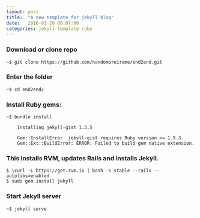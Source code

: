 ```yaml
---
layout: post
title:  "A new template for jekyll blog"
date:   2016-01-20 00:07:00
categories: jekyll template ruby
---
```



### Download or clone repo 

	~$ git clone https://github.com/nandomoreirame/end2end.git

### Enter the folder

	~$ cd end2end/

### Install Ruby gems: 

	~$ bundle install

		Installing jekyll-gist 1.3.5

		Gem::InstallError: jekyll-gist requires Ruby version >= 1.9.3.
		Gem::Ext::BuildError: ERROR: Failed to build gem native extension.



### This installs RVM, updates Rails and installs Jekyll.

    $ \curl -L https://get.rvm.io | bash -s stable --rails --autolibs=enabled
    $ sudo gem install jekyll

### Start Jekyll server
	
	~$ jekyll serve

